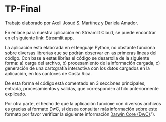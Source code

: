 # TP-Final
Trabajo elaborado por Axell Josué S. Martínez y Daniela Amador.

En enlace para nuestra aplicación en Streamlit Cloud, se puede encontrar en el siguiente link: [Streamlit app](...).

La aplicación está elaborada en el lenguaje Python, no obstante funciona sobre diversas librerías que se podrán observar en las primeras líneas del código. Con base a estas librías el código se desarrolla de la siguiente forma: a) carga del archivo, b) procesamiento de la información cargada, c) generación de una cartografía interactiva con los datos cargados en la aplicación, en los cantones de Costa Rica.

De esta forma el código está comentado en 3 secciones principales, entrada, procesamientos y salidas, que corresponden al hilo anteriormente explicado.

Por otra parte, el hecho de que la aplicación funcione con diversos archivos es gracias al formato DwC, si desea consultar más información sobre este formato por favor verificar la siguiente información [Darwin Core (DwC)](https://dwc.tdwg.org/terms/).').
